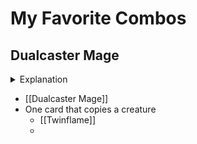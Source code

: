 # My Favorite Combos

## Dualcaster Mage

<details> <summary>Explanation</summary>
  
Prerequisites

- At least one creature on the battlefield.
- Dualcaster Mage in hand.
- A spell that can copy [[Dualcaster Mage]].
- Mana available to cast both cards once.

Steps

1. Cast a spell that can copy [[Dualcaster Mage]].
2. Holding priority, cast [[Dualcaster Mage]] by paying 1RR.
3. [[Dualcaster Mage]] enters the battlefield.
4. Using [[Dualcaster Mage]]'s ETB trigger, target the spell from step 1.
5. Resolve the copied spell, targeting and creating a token copy of [[Dualcaster Mage]].
7. Repeat from step 3.

Results

- Infinite creature tokens with haste.
- Infinite ETB.
- Infinite magecraft triggers.
- Infinite storm count.

</details>

- [[Dualcaster Mage]]
- One card that copies a creature
  - [[Twinflame]]
  - 

